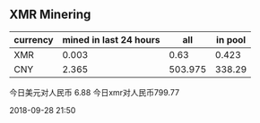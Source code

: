 ## XMR Minering

|currency|mined in last 24 hours|all|in pool|
|---|---|---|---|
|XMR|0.003|0.63|0.423|
|CNY|2.365|503.975|338.29|

今日美元对人民币 6.88	今日xmr对人民币799.77


2018-09-28 21:50